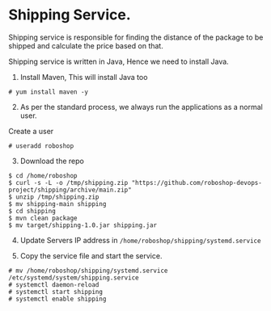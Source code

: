 # Shipping Service.

Shipping service is responsible for finding the distance of the package to be shipped and calculate the price based on that.

Shipping service is written in Java, Hence we need to install Java.

1. Install Maven, This will install Java too

```
# yum install maven -y
```

2. As per the standard process, we always run the applications as a normal user.

Create a user

```
# useradd roboshop
```

3. Download the repo

```
$ cd /home/roboshop
$ curl -s -L -o /tmp/shipping.zip "https://github.com/roboshop-devops-project/shipping/archive/main.zip"
$ unzip /tmp/shipping.zip
$ mv shipping-main shipping
$ cd shipping
$ mvn clean package 
$ mv target/shipping-1.0.jar shipping.jar 
```

4. Update Servers IP address in `/home/roboshop/shipping/systemd.service`

5. Copy the service file and start the service.

```
# mv /home/roboshop/shipping/systemd.service /etc/systemd/system/shipping.service
# systemctl daemon-reload
# systemctl start shipping 
# systemctl enable shipping
```

